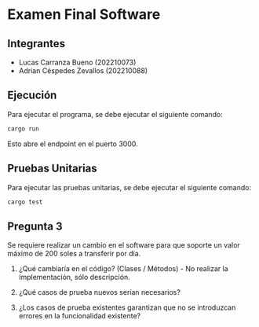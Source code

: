 # Examen Final Software

## Integrantes
- Lucas Carranza Bueno (202210073)
- Adrian Céspedes Zevallos (202210088)


## Ejecución
Para ejecutar el programa, se debe ejecutar el siguiente comando:
```bash
cargo run
```
Esto abre el endpoint en el puerto 3000.


## Pruebas Unitarias
Para ejecutar las pruebas unitarias, se debe ejecutar el siguiente comando:
```bash
cargo test
```


## Pregunta 3
Se requiere realizar un cambio en el software para que soporte un valor máximo de 200 soles a transferir por día.
1. ¿Qué cambiaría en el código? (Clases / Métodos) - No realizar la implementación, sólo descripción.

2. ¿Qué casos de prueba nuevos serían necesarios?

3. ¿Los casos de prueba existentes garantizan que no se introduzcan errores en la funcionalidad existente?

